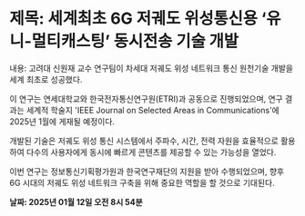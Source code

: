 # **제목: 세계최초 6G 저궤도 위성통신용 ‘유니-멀티캐스팅’ 동시전송 기술 개발**

  내용: 고려대 신원재 교수 연구팀이 차세대 저궤도 위성 네트워크 통신 원천기술 개발을 세계 최초로 성공했다.

이 연구는 연세대학교와 한국전자통신연구원(ETRI)과 공동으로 진행되었으며, 연구 결과는 세계적 학술지 'IEEE Journal on Selected Areas in Communications'에 2025년 1월에 게재될 예정이다.

개발된 기술은 저궤도 위성 통신 시스템에서 주파수, 시간, 전력 자원을 효율적으로 활용하여 다수의 사용자에게 동시에 빠르게 콘텐츠를 제공할 수 있는 가능성을 열었다.

이번 연구는 정보통신기획평가원과 한국연구재단의 지원을 받아 수행되었으며, 향후 6G 시대의 저궤도 위성 네트워크 구축을 위해 중요한 역할을 할 것으로 기대된다.

  **날짜: 2025년 01월 12일 오전 8시 54분**